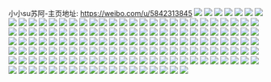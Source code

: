 小小su苏阿-主页地址: https://weibo.com/u/5842313845 
![](https://wx4.sinaimg.cn/mw2000/006nnKItgy1h9j9x5rn53j31o0280e81.jpg) 
![](https://wx4.sinaimg.cn/mw2000/006nnKItgy1h9j9xf344xj32801o01kx.jpg) 
![](https://wx4.sinaimg.cn/mw2000/006nnKItgy1h9j9xhyka1j32801o07wh.jpg) 
![](https://wx4.sinaimg.cn/mw2000/006nnKItgy1h9j9xqetxtj30n013ztg8.jpg) 
![](https://wx4.sinaimg.cn/mw2000/006nnKItgy1h9j9xp713fj32c0340hdv.jpg) 
![](https://wx4.sinaimg.cn/mw2000/006nnKItgy1h9j9xqxdt9j30n0125dog.jpg) 
![](https://wx4.sinaimg.cn/mw2000/006nnKItly1h866xx8vrnj30n00vcq7z.jpg) 
![](https://wx4.sinaimg.cn/mw2000/006nnKItly1h866xw3c7hj31wn225qv5.jpg) 
![](https://wx4.sinaimg.cn/mw2000/006nnKItly1h866y0pg2qj324l2u4kjl.jpg) 
![](https://wx4.sinaimg.cn/mw2000/006nnKItly1h73yzlbg64j324k2u3gu5.jpg) 
![](https://wx4.sinaimg.cn/mw2000/006nnKItly1h73yzmaq62j327v2z7u0x.jpg) 
![](https://wx4.sinaimg.cn/mw2000/006nnKItly1h73yznvwm9j325w2vudps.jpg) 
![](https://wx4.sinaimg.cn/mw2000/006nnKItly1h3p0uh8737j30u00w9aem.jpg) 
![](https://wx4.sinaimg.cn/mw2000/006nnKItly1h3p0uiq4ftj30u014sn5i.jpg) 
![](https://wx4.sinaimg.cn/mw2000/006nnKItly1h3p0ujv6ftj30u00yuwj8.jpg) 
![](https://wx4.sinaimg.cn/mw2000/006nnKItly1h3p0uoul83j31400u0ak6.jpg) 
![](https://wx4.sinaimg.cn/mw2000/006nnKItly1h3p0ur976vj31400u0wn7.jpg) 
![](https://wx4.sinaimg.cn/mw2000/006nnKItly1h3p0uruxi5j313k0u0ak2.jpg) 
![](https://wx4.sinaimg.cn/mw2000/006nnKItly1h3p0usn60pj31400u0am9.jpg) 
![](https://wx4.sinaimg.cn/mw2000/006nnKItly1h3p0utd1qmj31400u0gv6.jpg) 
![](https://wx4.sinaimg.cn/mw2000/006nnKItly1h3p0utssktj30u0140n86.jpg) 
![](https://wx4.sinaimg.cn/mw2000/006nnKItly1h3igjfx376j30jr0z8gtz.jpg) 
![](https://wx4.sinaimg.cn/mw2000/006nnKItly1h3igjf7jyoj30jn0zoti8.jpg) 
![](https://wx4.sinaimg.cn/mw2000/006nnKItgy1h34go5g3hij33402c17wi.jpg) 
![](https://wx4.sinaimg.cn/mw2000/006nnKItgy1h34goc9zdtj322o340u0y.jpg) 
![](https://wx4.sinaimg.cn/mw2000/006nnKItgy1h34gohucn5j32801o0b29.jpg) 
![](https://wx4.sinaimg.cn/mw2000/006nnKItgy1h34gog4pibj322o340u0y.jpg) 
![](https://wx4.sinaimg.cn/mw2000/006nnKItgy1h34goqeaq2j32bw2ppb2b.jpg) 
![](https://wx4.sinaimg.cn/mw2000/006nnKItgy1h34gotjucwj32801o0e81.jpg) 
![](https://wx4.sinaimg.cn/mw2000/006nnKItgy1h34gow40vcj31h6267e81.jpg) 
![](https://wx4.sinaimg.cn/mw2000/006nnKItgy1h34goxpudoj32801o01kx.jpg) 
![](https://wx4.sinaimg.cn/mw2000/006nnKItly1h33lf4pwgej31400u0dnq.jpg) 
![](https://wx4.sinaimg.cn/mw2000/006nnKItly1h33lf4ytw6j31400u0grz.jpg) 
![](https://wx4.sinaimg.cn/mw2000/006nnKItgy1h316lckqcpj31xa1o0b29.jpg) 
![](https://wx4.sinaimg.cn/mw2000/006nnKItgy1h316l99eiqj327j1lbhdt.jpg) 
![](https://wx4.sinaimg.cn/mw2000/006nnKItly1h2ystxuu3hj30zk1hcnbj.jpg) 
![](https://wx4.sinaimg.cn/mw2000/006nnKItly1h2ysu1c7jfj333z2c07wi.jpg) 
![](https://wx4.sinaimg.cn/mw2000/006nnKItly1h2ysu1o1soj30k80cutbf.jpg) 
![](https://wx4.sinaimg.cn/mw2000/006nnKItly1h2ysu9nknwj33402c1e81.jpg) 
![](https://wx4.sinaimg.cn/mw2000/006nnKItly1h2ysud0ii0j33402c01kz.jpg) 
![](https://wx4.sinaimg.cn/mw2000/006nnKItly1h2ysuerpgmj33402dvhdu.jpg) 
![](https://wx4.sinaimg.cn/mw2000/006nnKItly1h2ysuis53nj32c03401l0.jpg) 
![](https://wx4.sinaimg.cn/mw2000/006nnKItly1h2ysu37ccgj30zk1hcqkj.jpg) 
![](https://wx4.sinaimg.cn/mw2000/006nnKItly1h2ysun6s6xj31hc0zktrh.jpg) 
![](https://wx4.sinaimg.cn/mw2000/006nnKItly1h2ysv5v54vj329o2gwe82.jpg) 
![](https://wx4.sinaimg.cn/mw2000/006nnKItgy1h1642shbvjj32801o0qv5.jpg) 
![](https://wx4.sinaimg.cn/mw2000/006nnKItgy1h164354b7dj32hl1v71ky.jpg) 
![](https://wx4.sinaimg.cn/mw2000/006nnKItgy1h1642fvk94j32c0340x6p.jpg) 
![](https://wx4.sinaimg.cn/mw2000/006nnKItgy1h1643ivwb9j32c0340b2a.jpg) 
![](https://wx4.sinaimg.cn/mw2000/006nnKItgy1h16443r4smj32bz3404qr.jpg) 
![](https://wx4.sinaimg.cn/mw2000/006nnKItgy1h1644f9febj31v71nze81.jpg) 
![](https://wx4.sinaimg.cn/mw2000/006nnKItly1gr24ge2j0vj62801o0qv502.jpg) 
![](https://wx4.sinaimg.cn/mw2000/006nnKItly1gr24gfnkvqj32801o0npd.jpg) 
![](https://wx4.sinaimg.cn/mw2000/006nnKItly1gq7un51kqoj32801o07wi.jpg) 
![](https://wx4.sinaimg.cn/mw2000/006nnKItly1gq7un3mzs0j32801o07wi.jpg) 
![](https://wx4.sinaimg.cn/mw2000/006nnKItly1gq7un5klzzj317s1ffh0z.jpg) 
![](https://wx4.sinaimg.cn/mw2000/006nnKItly1gq7un6vsilj32aa340qv6.jpg) 
![](https://wx4.sinaimg.cn/mw2000/006nnKItly1gq7una1vi4j32an340b2b.jpg) 
![](https://wx4.sinaimg.cn/mw2000/006nnKItly1gq7unarubhj30n01k4wuy.jpg) 
![](https://wx4.sinaimg.cn/mw2000/006nnKItly1gq7unb91iij30n01pcwuw.jpg) 
![](https://wx4.sinaimg.cn/mw2000/006nnKItly1gq7uncv403j32c0340e81.jpg) 
![](https://wx4.sinaimg.cn/mw2000/006nnKItly1gq7unbyl82j30j60j6q3f.jpg) 
![](https://wx4.sinaimg.cn/mw2000/006nnKItly1gobjlpumxmj33402c01kz.jpg) 
![](https://wx4.sinaimg.cn/mw2000/006nnKItly1gobjlsxg1zj32c02q0npe.jpg) 
![](https://wx4.sinaimg.cn/mw2000/006nnKItly1gobjmcieqzj33402ijnpf.jpg) 
![](https://wx4.sinaimg.cn/mw2000/006nnKItly1gobjmefsxwj33402grhdv.jpg) 
![](https://wx4.sinaimg.cn/mw2000/006nnKItly1gobjmh33q8j31o02807wi.jpg) 
![](https://wx4.sinaimg.cn/mw2000/006nnKItly1gobjmhysl9j32801o0x6p.jpg) 
![](https://wx4.sinaimg.cn/mw2000/006nnKItly1gobjlnl3xgj32c0340hdu.jpg) 
![](https://wx4.sinaimg.cn/mw2000/006nnKItly1gmavwmjsoxj30n04b9e81.jpg) 
![](https://wx4.sinaimg.cn/mw2000/006nnKItly1gmavwnyor2j33402c07hi.jpg) 
![](https://wx4.sinaimg.cn/mw2000/006nnKItly1gmavwpoaaqj33402c0wqf.jpg) 
![](https://wx4.sinaimg.cn/mw2000/006nnKItly1gmavwrbizlj33402c0k1k.jpg) 
![](https://wx4.sinaimg.cn/mw2000/006nnKItly1gmavwt0ykhj33402c04a6.jpg) 
![](https://wx4.sinaimg.cn/mw2000/006nnKItly1gmavwuzxztj33402c012t.jpg) 
![](https://wx4.sinaimg.cn/mw2000/006nnKItly1gmavwwdlgdj30n01frqh6.jpg) 
![](https://wx4.sinaimg.cn/mw2000/006nnKItly1gmavwxbv14j33402c0drh.jpg) 
![](https://wx4.sinaimg.cn/mw2000/006nnKItly1gmavwzamrhj33402c0tkn.jpg) 
![](https://wx4.sinaimg.cn/mw2000/006nnKItly1gmavx0q7h8j33402c0k3g.jpg) 
![](https://wx4.sinaimg.cn/mw2000/006nnKItly1gmavx2keybj33402c0tky.jpg) 
![](https://wx4.sinaimg.cn/mw2000/006nnKItly1gmavx5inaqj33402c0wvy.jpg) 
![](https://wx4.sinaimg.cn/mw2000/006nnKItly1gmavwk553zj33402c04a8.jpg) 
![](https://wx4.sinaimg.cn/mw2000/006nnKItly1gmavx9tfhaj33402c0hdu.jpg) 
![](https://wx4.sinaimg.cn/mw2000/006nnKItly1gmavxcdb98j33402c0h1e.jpg) 
![](https://wx4.sinaimg.cn/mw2000/006nnKItly1gkzywrhw63j325s2wdu0y.jpg) 
![](https://wx4.sinaimg.cn/mw2000/006nnKItly1gkzywst6apj327s2z2x6q.jpg) 
![](https://wx4.sinaimg.cn/mw2000/006nnKItly1gkzywtvwe7j327g2mzkjm.jpg) 
![](https://wx4.sinaimg.cn/mw2000/006nnKItly1gkzywuu8wfj323g2smkjm.jpg) 
![](https://wx4.sinaimg.cn/mw2000/006nnKItly1gkzywo5bstj32by2hxu0z.jpg) 
![](https://wx4.sinaimg.cn/mw2000/006nnKItly1gkzywwzob1j33402c0e85.jpg) 
![](https://wx4.sinaimg.cn/mw2000/006nnKItly1gkzywyxw5jj32ti2c0hdz.jpg) 
![](https://wx4.sinaimg.cn/mw2000/006nnKItly1gkzyx1hi2bj33402c0qva.jpg) 
![](https://wx4.sinaimg.cn/mw2000/006nnKItly1gkzyx3d22lj33402c0b2c.jpg) 
![](https://wx4.sinaimg.cn/mw2000/006nnKItly1gkoyxnxyjyj32c034ynpf.jpg) 
![](https://wx4.sinaimg.cn/mw2000/006nnKItly1gkoyxj36mwj30n01cpe2j.jpg) 
![](https://wx4.sinaimg.cn/mw2000/006nnKItly1gkoyxia0mlj30n00xn17z.jpg) 
![](https://wx4.sinaimg.cn/mw2000/006nnKItly1gkoyy96i0sj31w02ioqv5.jpg) 
![](https://wx4.sinaimg.cn/mw2000/006nnKItly1gkoyxp3hasj30u0140n4k.jpg) 
![](https://wx4.sinaimg.cn/mw2000/006nnKItly1gkoyxtv45jj334023nb2b.jpg) 
![](https://wx4.sinaimg.cn/mw2000/006nnKItly1gkoyy30vcjj33402c0e82.jpg) 
![](https://wx4.sinaimg.cn/mw2000/006nnKItly1gkoyy7rbzbj32bc340x6q.jpg) 
![](https://wx4.sinaimg.cn/mw2000/006nnKItly1gkoyxh9attj33402c0b2a.jpg) 
![](https://wx4.sinaimg.cn/mw2000/006nnKItly1gjtpzmfvg6j32c0340b2a.jpg) 
![](https://wx4.sinaimg.cn/mw2000/006nnKItly1gjtpz6mwcgj32c0340kjl.jpg) 
![](https://wx4.sinaimg.cn/mw2000/006nnKItly1gjtq0f6n0hj31zk1ho4qp.jpg) 
![](https://wx4.sinaimg.cn/mw2000/006nnKItly1gjtpzqtnilj30ku0s9n5e.jpg) 
![](https://wx4.sinaimg.cn/mw2000/006nnKItly1gjtq07z9qbj32hn2c0qv8.jpg) 
![](https://wx4.sinaimg.cn/mw2000/006nnKItly1gjtq0u0bphj30ku0v9tky.jpg) 
![](https://wx4.sinaimg.cn/mw2000/006nnKItly1gjtq0ny7kzj33402c04qq.jpg) 
![](https://wx4.sinaimg.cn/mw2000/006nnKItly1gjtpzp0ca8j30ku0v9amo.jpg) 
![](https://wx4.sinaimg.cn/mw2000/006nnKItly1gjtq1iq2aej32c0340x6p.jpg) 
![](https://wx4.sinaimg.cn/mw2000/006nnKItly1gjngfa683tj32801o04qq.jpg) 
![](https://wx4.sinaimg.cn/mw2000/006nnKItly1gjngfdvghsj32801o04qq.jpg) 
![](https://wx4.sinaimg.cn/mw2000/006nnKItly1gjngf7c7hej30ku0v9124.jpg) 
![](https://wx4.sinaimg.cn/mw2000/006nnKItly1gj57lkg3g4j31wu2vchdt.jpg) 
![](https://wx4.sinaimg.cn/mw2000/006nnKItly1gj57lmtv2yj32c03404qq.jpg) 
![](https://wx4.sinaimg.cn/mw2000/006nnKItly1gj57lopxu5j32c0340x6p.jpg) 
![](https://wx4.sinaimg.cn/mw2000/006nnKItly1gj57ljnw21j32c0340x6p.jpg) 
![](https://wx4.sinaimg.cn/mw2000/006nnKItly1gigpxrf3vjj33402c0u12.jpg) 
![](https://wx4.sinaimg.cn/mw2000/006nnKItly1gigpxtzdklj33402c01ky.jpg) 
![](https://wx4.sinaimg.cn/mw2000/006nnKItly1gigpxymn99j31er1nw7wh.jpg) 
![](https://wx4.sinaimg.cn/mw2000/006nnKItly1gh3vcxkqibj32c0340qv7.jpg) 
![](https://wx4.sinaimg.cn/mw2000/006nnKItly1gh3vd0rfp1j334026gx6r.jpg) 
![](https://wx4.sinaimg.cn/mw2000/006nnKItly1gh3vd32kwzj33402c04qq.jpg) 
![](https://wx4.sinaimg.cn/mw2000/006nnKItly1gh3vd4k4w4j33402c0e81.jpg) 
![](https://wx4.sinaimg.cn/mw2000/006nnKItly1gh3vd6jl5nj32io1mju0x.jpg) 
![](https://wx4.sinaimg.cn/mw2000/006nnKItly1gh3vd8q5omj33002asu0y.jpg) 
![](https://wx4.sinaimg.cn/mw2000/006nnKItly1gh3vda15a0j324y1k27wh.jpg) 
![](https://wx4.sinaimg.cn/mw2000/006nnKItly1gh3vdeu539j33402c0npi.jpg) 
![](https://wx4.sinaimg.cn/mw2000/006nnKItly1gh3vcuqhh3j31mb1mbx1m.jpg) 
![](https://wx4.sinaimg.cn/mw2000/006nnKItly1ggc9xjtq1jj316o16mhdl.jpg) 
![](https://wx4.sinaimg.cn/mw2000/006nnKItly1ggc9xit4hcj316o1kuhdt.jpg) 
![](https://wx4.sinaimg.cn/mw2000/006nnKItly1ggc9xmirwvj32zf2a6qv7.jpg) 
![](https://wx4.sinaimg.cn/mw2000/006nnKItly1ggc9xp8wygj33402c0b29.jpg) 
![](https://wx4.sinaimg.cn/mw2000/006nnKItly1ggc9xn3tt0j30u015s435.jpg) 
![](https://wx4.sinaimg.cn/mw2000/006nnKItly1ggc9xr28gqj33402c07wj.jpg) 
![](https://wx4.sinaimg.cn/mw2000/006nnKItly1ggc9xoiq1fj33402c0kjm.jpg) 
![](https://wx4.sinaimg.cn/mw2000/006nnKItly1ggc9xrm5gsj30ku0v9gxt.jpg) 
![](https://wx4.sinaimg.cn/mw2000/006nnKItly1ggc9xsyq2sj33402c01kz.jpg) 
![](https://wx4.sinaimg.cn/mw2000/006nnKItly1fzuo7ad6hxj318y1dtkjl.jpg) 
![](https://wx4.sinaimg.cn/mw2000/006nnKItly1fzuo7ayy9gj30qo0xotm2.jpg) 
![](https://wx4.sinaimg.cn/mw2000/006nnKItly1fzfhye680wj31400u01cr.jpg) 
![](https://wx4.sinaimg.cn/mw2000/006nnKItly1fzfhyejxasj315o15oau5.jpg) 
![](https://wx4.sinaimg.cn/mw2000/006nnKItly1fzfhyf8n27j31400u0azt.jpg) 
![](https://wx4.sinaimg.cn/mw2000/006nnKItly1fzfhynugp5j33k02o0e84.jpg) 
![](https://wx4.sinaimg.cn/mw2000/006nnKItly1fzfhyh2celj31400u01k4.jpg) 
![](https://wx4.sinaimg.cn/mw2000/006nnKItly1fzfhywvjubj32o03k0u0z.jpg) 
![](https://wx4.sinaimg.cn/mw2000/006nnKItly1fwi888vhs0j30qo52a4qp.jpg) 
![](https://wx4.sinaimg.cn/mw2000/006nnKItly1fwi88c96zjj30qo2807ke.jpg) 
![](https://wx4.sinaimg.cn/mw2000/006nnKItly1fwi88fippuj30qo1z5tmq.jpg) 
